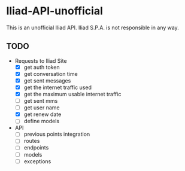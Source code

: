 # Iliad-API-unofficial
This is an unofficial Iliad API. Iliad S.P.A. is not responsible in any way.


## TODO
- Requests to Iliad Site
  - [x] get auth token
  - [x] get conversation time
  - [x] get sent messages
  - [x] get the internet traffic used
  - [x] get the maximum usable internet traffic
  - [ ] get sent mms
  - [ ] get user name
  - [x] get renew date
  - [ ] define models
- API
  - [ ] previous points integration
  - [ ] routes
  - [ ] endpoints
  - [ ] models
  - [ ] exceptions
